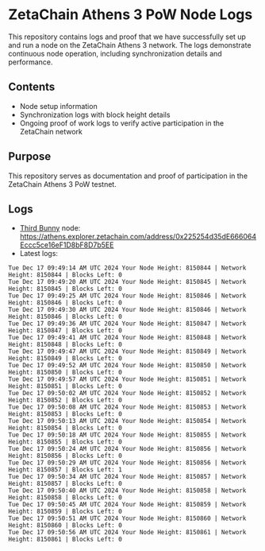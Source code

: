 # ZetaChain Athens 3 PoW Node Logs
This repository contains logs and proof that we have successfully set up and run a node on the ZetaChain Athens 3 network. The logs demonstrate continuous node operation, including synchronization details and performance.

## Contents
- Node setup information
- Synchronization logs with block height details
- Ongoing proof of work logs to verify active participation in the ZetaChain network

## Purpose
This repository serves as documentation and proof of participation in the ZetaChain Athens 3 PoW testnet.

## Logs

- [Third Bunny](https://thirdbunny.xyz/) node: https://athens.explorer.zetachain.com/address/0x225254d35dE666064Eccc5ce16eF1D8bF8D7b5EE
- Latest logs:
```
Tue Dec 17 09:49:14 AM UTC 2024 Your Node Height: 8150844 | Network Height: 8150844 | Blocks Left: 0
Tue Dec 17 09:49:20 AM UTC 2024 Your Node Height: 8150845 | Network Height: 8150845 | Blocks Left: 0
Tue Dec 17 09:49:25 AM UTC 2024 Your Node Height: 8150846 | Network Height: 8150846 | Blocks Left: 0
Tue Dec 17 09:49:30 AM UTC 2024 Your Node Height: 8150846 | Network Height: 8150846 | Blocks Left: 0
Tue Dec 17 09:49:36 AM UTC 2024 Your Node Height: 8150847 | Network Height: 8150847 | Blocks Left: 0
Tue Dec 17 09:49:41 AM UTC 2024 Your Node Height: 8150848 | Network Height: 8150848 | Blocks Left: 0
Tue Dec 17 09:49:47 AM UTC 2024 Your Node Height: 8150849 | Network Height: 8150849 | Blocks Left: 0
Tue Dec 17 09:49:52 AM UTC 2024 Your Node Height: 8150850 | Network Height: 8150850 | Blocks Left: 0
Tue Dec 17 09:49:57 AM UTC 2024 Your Node Height: 8150851 | Network Height: 8150851 | Blocks Left: 0
Tue Dec 17 09:50:02 AM UTC 2024 Your Node Height: 8150852 | Network Height: 8150852 | Blocks Left: 0
Tue Dec 17 09:50:08 AM UTC 2024 Your Node Height: 8150853 | Network Height: 8150853 | Blocks Left: 0
Tue Dec 17 09:50:13 AM UTC 2024 Your Node Height: 8150854 | Network Height: 8150854 | Blocks Left: 0
Tue Dec 17 09:50:18 AM UTC 2024 Your Node Height: 8150855 | Network Height: 8150855 | Blocks Left: 0
Tue Dec 17 09:50:24 AM UTC 2024 Your Node Height: 8150856 | Network Height: 8150856 | Blocks Left: 0
Tue Dec 17 09:50:29 AM UTC 2024 Your Node Height: 8150856 | Network Height: 8150857 | Blocks Left: 1
Tue Dec 17 09:50:34 AM UTC 2024 Your Node Height: 8150857 | Network Height: 8150857 | Blocks Left: 0
Tue Dec 17 09:50:40 AM UTC 2024 Your Node Height: 8150858 | Network Height: 8150858 | Blocks Left: 0
Tue Dec 17 09:50:45 AM UTC 2024 Your Node Height: 8150859 | Network Height: 8150859 | Blocks Left: 0
Tue Dec 17 09:50:51 AM UTC 2024 Your Node Height: 8150860 | Network Height: 8150860 | Blocks Left: 0
Tue Dec 17 09:50:56 AM UTC 2024 Your Node Height: 8150861 | Network Height: 8150861 | Blocks Left: 0
```
